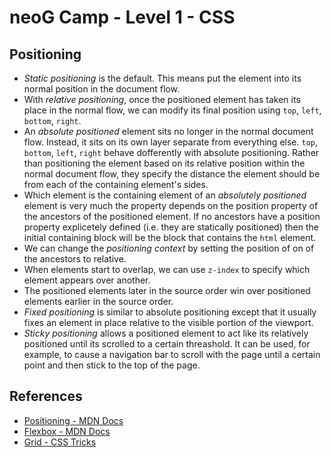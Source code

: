 # neoG Camp - Level 1 - CSS

## Positioning

- _Static positioning_ is the default. This means put the element into its normal position in the document flow.
- With _relative positioning_, once the positioned element has taken its place in the normal flow, we can modify its final position using `top`, `left`, `bottom`, `right`.
- An _absolute positioned_ element sits no longer in the normal document flow. Instead, it sits on its own layer separate from everything else. `top`, `bottom`, `left`, `right` behave dofferently with absolute positioning. Rather than positioning the element based on its relative position within the normal document flow, they specify the distance the element should be from each of the containing element's sides.
- Which element is the containing element of an _absolutely positioned_ element is very much the property depends on the position property of the ancestors of the positioned element. If no ancestors have a position property explicetely defined (i.e. they are statically positioned) then the initial containing block will be the block that contains the `html` element.
- We can change the _positioning context_ by setting the position of on of the ancestors to relative.
- When elements start to overlap, we can use `z-index` to specify which element appears over another.
- The positioned elements later in the source order win over positioned elements earlier in the source order.
- _Fixed positioning_ is similar to absolute positioning except that it usually fixes an element in place relative to the visible portion of the viewport.
- _Sticky positioning_ allows a positioned element to act like its relatively positioned until its scrolled to a certain threashold. It can be used, for example, to cause a navigation bar to scroll with the page until a certain point and then stick to the top of the page.

## References

- [Positioning - MDN Docs](https://developer.mozilla.org/en-US/docs/Learn/CSS/CSS_layout/Positioning)
- [Flexbox - MDN Docs](https://developer.mozilla.org/en-US/docs/Learn/CSS/CSS_layout/Flexbox)
- [Grid - CSS Tricks](https://css-tricks.com/getting-started-css-grid/)